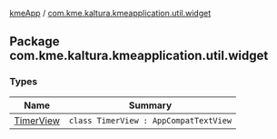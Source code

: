 [kmeApp](../index.md) / [com.kme.kaltura.kmeapplication.util.widget](./index.md)

## Package com.kme.kaltura.kmeapplication.util.widget

### Types

| Name | Summary |
|---|---|
| [TimerView](-timer-view/index.md) | `class TimerView : AppCompatTextView` |

